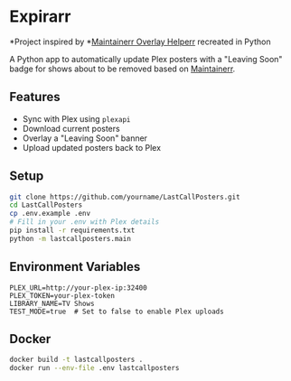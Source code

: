 # Expirarr

*Project inspired by *[Maintainerr Overlay Helperr](https://github.com/gssariev/maintainerr-overlay-helperr) recreated in Python 

A Python app to automatically update Plex posters with a "Leaving Soon" badge for shows about to be removed based on [Maintainerr](https://github.com/jorenn92/Maintainerr).

## Features
- Sync with Plex using `plexapi`
- Download current posters
- Overlay a "Leaving Soon" banner
- Upload updated posters back to Plex

## Setup
```bash
git clone https://github.com/yourname/LastCallPosters.git
cd LastCallPosters
cp .env.example .env
# Fill in your .env with Plex details
pip install -r requirements.txt
python -m lastcallposters.main
```

## Environment Variables
```
PLEX_URL=http://your-plex-ip:32400
PLEX_TOKEN=your-plex-token
LIBRARY_NAME=TV Shows
TEST_MODE=true  # Set to false to enable Plex uploads
```

## Docker
```bash
docker build -t lastcallposters .
docker run --env-file .env lastcallposters
```
